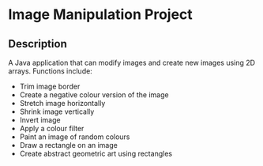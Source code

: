 # Image Manipulation Project
## Description
A Java application that can modify images and create new images using 2D arrays.
Functions include:
- Trim image border
- Create a negative colour version of the image
- Stretch image horizontally
- Shrink image vertically
- Invert image
- Apply a colour filter
- Paint an image of random colours
- Draw a rectangle on an image
- Create abstract geometric art using rectangles